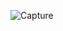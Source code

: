 
![Capture](https://user-images.githubusercontent.com/7897103/173153295-4cf9cc07-883a-41a3-a424-d80bd5175b8d.PNG)

